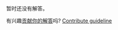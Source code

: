 
暂时还没有解答。

有兴趣[贡献你的解答](https://github.com/BFEdev/BFE.dev-solutions/blob/main/react-quiz/useeffect_zh.md)吗? [Contribute guideline](https://github.com/BFEdev/BFE.dev-solutions#how-to-contribute)

